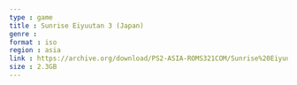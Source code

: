 ```yaml
---
type : game
title : Sunrise Eiyuutan 3 (Japan)
genre : 
format : iso
region : asia
link : https://archive.org/download/PS2-ASIA-ROMS321COM/Sunrise%20Eiyuutan%203%20%28Japan%29.7z
size : 2.3GB
---
```

